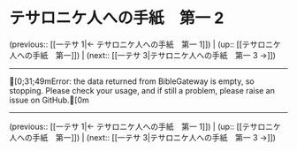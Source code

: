 # テサロニケ人への手紙　第一 2

(previous:: [[一テサ 1|← テサロニケ人への手紙　第一 1]]) | (up:: [[テサロニケ人への手紙　第一]]) | (next:: [[一テサ 3|テサロニケ人への手紙　第一 3 →]])

***
[0;31;49mError: the data returned from BibleGateway is empty, so stopping. Please check your usage, and if still a problem, please raise an issue on GitHub.[0m

***

(previous:: [[一テサ 1|← テサロニケ人への手紙　第一 1]]) | (up:: [[テサロニケ人への手紙　第一]]) | (next:: [[一テサ 3|テサロニケ人への手紙　第一 3 →]])
